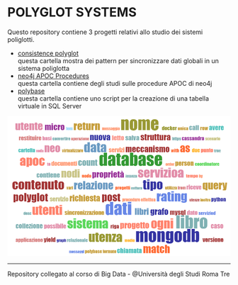# POLYGLOT SYSTEMS
Questo repository contiene 3 progetti relativi allo studio dei sistemi poliglotti.

- [consistence polyglot](https://github.com/mariocuomo/consistence-polyglot/tree/main/consistence%20polyglot)<br>
  questa cartella mostra dei pattern per sincronizzare dati globali in un sistema poliglotta
- [neo4j APOC Procedures](https://github.com/mariocuomo/consistence-polyglot/tree/main/neo4j%20Apoc%20Procedures)<br>
  questa cartella contiene degli studi sulle procedure APOC di neo4j
- [polybase](https://github.com/mariocuomo/consistence-polyglot/tree/main/polybase)<br>
  questa cartella contiene uno script per la creazione di una tabella virtuale in SQL Server

<div align="center">
  <img src="https://github.com/mariocuomo/polyglot-systems/blob/main/imgs/wordcloud.png" width="550">
</div>



---
Repository collegato al corso di Big Data - @Università degli Studi Roma Tre


